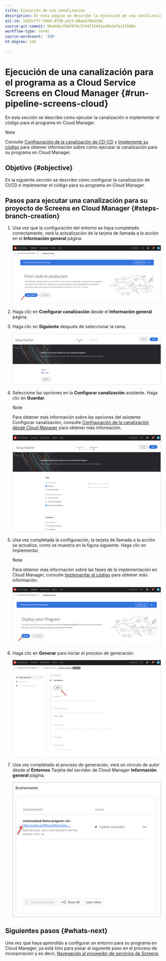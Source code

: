 ```yaml
---
title: Ejecución de una canalización
description: En esta página se describe la ejecución de una canalización para el proyecto Screens as a Cloud Service en Cloud Manager.
exl-id: 3203cff7-5668-4f50-a2c5-80ae474b439d
source-git-commit: 96a0dacf69f6f9c5744f224d1a48b2afa11fb09e
workflow-type: tm+mt
source-wordcount: '320'
ht-degree: 14%

---
```


# Ejecución de una canalización para el programa as a Cloud Service Screens en Cloud Manager {#run-pipeline-screens-cloud}

En esta sección se describe cómo ejecutar la canalización e implementar el código para el programa en Cloud Manager.

>[!NOTE]
>Consulte [Configuración de la canalización de CD-CD](https://experienceleague.adobe.com/docs/experience-manager-cloud-service/implementing/using-cloud-manager/configure-pipeline.html?lang=es) y [Implemente su código](https://experienceleague.adobe.com/docs/experience-manager-cloud-service/implementing/using-cloud-manager/deploy-code.html?lang=es) para obtener información sobre cómo ejecutar la canalización para su programa en Cloud Manager.

## Objetivo {#objective}

En la siguiente sección se describe cómo configurar la canalización de CI/CD e implementar el código para su programa en Cloud Manager.

## Pasos para ejecutar una canalización para su proyecto de Screens en Cloud Manager {#steps-branch-creation}

1. Una vez que la configuración del entorno se haya completado correctamente, verá la actualización de la tarjeta de llamada a la acción en el **Información general** página.

   ![imagen](/help/screens-cloud/assets/onboarding/add-environ3.png)

1. Haga clic en **Configurar canalización** desde el **Información general** página.

1. Haga clic en **Siguiente** después de seleccionar la rama.

   ![imagen](/help/screens-cloud/assets/onboarding/run-pipeline1.png)

1. Seleccione las opciones en la **Configurar canalización** asistente. Haga clic en **Guardar**.

   >[!NOTE]
   >Para obtener más información sobre las opciones del asistente Configurar canalización, consulte [Configuración de la canalización desde Cloud Manager](https://experienceleague.adobe.com/docs/experience-manager-cloud-service/implementing/using-cloud-manager/configure-pipeline.html?lang=es) para obtener más información.

   ![imagen](/help/screens-cloud/assets/onboarding/run-pipeline2-a.png)

1. Una vez completada la configuración, la tarjeta de llamada a la acción se actualiza, como se muestra en la figura siguiente. Haga clic en Implementar.

   >[!NOTE]
   >Para obtener más información sobre las fases de la implementación en Cloud Manager, consulte [Implementar el código](https://experienceleague.adobe.com/docs/experience-manager-cloud-service/implementing/using-cloud-manager/deploy-code.html?lang=es) para obtener más información.

   ![imagen](/help/screens-cloud/assets/onboarding/run-pipeline3.png)

1. Haga clic en **Generar** para iniciar el proceso de generación.

   ![imagen](/help/screens-cloud/assets/onboarding/run-pipeline4.png)

1. Una vez completado el proceso de generación, verá un vínculo de autor desde el **Entornos** Tarjeta del servidor de Cloud Manager **Información general** página.

   ![imagen](/help/screens-cloud/assets/onboarding/run-pipeline5.png)

## Siguientes pasos {#whats-next}

Una vez que haya aprendido a configurar un entorno para su programa en Cloud Manager, ya está listo para pasar al siguiente paso en el proceso de incorporación y es decir, [Navegación al proveedor de servicios de Screens](/help/screens-cloud/configuring/navigating-to-screens-services-provider.md).
